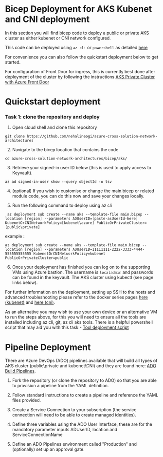 # Bicep Deployment for AKS Kubenet and CNI deployment

In this section you will find bicep code to deploy a public or private AKS cluster as either kubenet or CNI network configured.

This code can be deployed using `az cli` or `powershell` as detailed [here](https://docs.microsoft.com/en-us/azure/azure-resource-manager/bicep/deploy-cli)  

For convenience you can also follow the quickstart deployment below to get started. 

For configuration of Front Door for ingress, this is currently best done after deployment of the cluster by following the instructions [AKS Private Cluster with Azure Front Door](../../aks/README-private-cluster-with-AFD.md)

# Quickstart deployment

### Task 1: clone the repository and deploy

1. Open cloud shell and clone this repository 

``` 
git clone https://github.com/nehalineogi/azure-cross-solution-network-architectures 
```

2. Navigate to the bicep location that contains the code

```
cd azure-cross-solution-network-architectures/bicep/aks/
```

3. Retrieve your signed-in user ID below (this is used to apply access to Keyvault).

```
az ad signed-in-user show --query objectId -o tsv
```

4. (optional) If you wish to customise or change the main.bicep or related module code, you can do this now and save your changes locally.  


5.  Run the following command to deploy using az cli

```
 az deployment sub create --name aks --template-file main.bicep --location [region] --parameters ADUserID=[paste-asUserId-here] KubenetOrCNINetworkPolicy=[kubenet\azure] PublicOrPrivateCluster=[public\private]
 ```

 example : 

 ```
 az deployment sub create --name aks --template-file main.bicep --location [region] --parameters ADUserID=11111111-2222-3333-4444-555555555555 KubenetOrCNINetworkPolicy=kubenet PublicOrPrivateCluster=public
 ```

6. Once your deployment has finished you can log on to the supporting VMs using Azure bastion. The username is `localadmin` and passwords can be found in the keyvault. The AKS cluster using kubectl (see page links below).

For further information on the deployment, setting up SSH to the hosts and advanced troubleshooting please refer to the docker series pages [here (kubenet)](../../aks/README-kubenet.md) and [here (cni)](../../aks/README-advanced.md).

As an alternative you may wish to use your own device or an alternative VM to run the steps above, for this you will need to ensure all the tools are installed including az cli, git, az cli aks tools. There is a helpful powershell script that may aid you with this task - [Tool deployment script](./scripts/install_edge_and_azcli.ps1)

# Pipeline Deployment

There are Azure DevOps (ADO) pipelines available that will build all types of AKS cluster (public\private and kubenet\CNI) and they are found here: [ADO Build Pipelines](../aks/pipelines/). 

1. Fork the repository (or clone the repository to ADO) so that you are able to provision a pipeline from the YAML definition.

1. Follow standard instructions to create a pipeline and reference the YAML files provided. 

2. Create a Service Connection to your subscription (the service connection will need to be able to create managed identities). 

3. Define three variables using the ADO User Interface, these are for the mandatory parameter inputs ADUserID, location and ServiceConnectionName 

4. Define an ADO Pipelines environment called "Production" and (optionally) set up an approval gate.